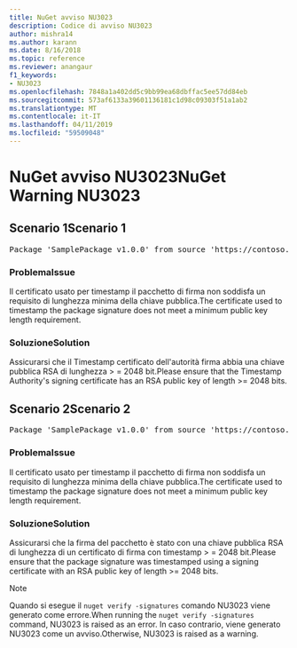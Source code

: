 ```yaml
---
title: NuGet avviso NU3023
description: Codice di avviso NU3023
author: mishra14
ms.author: karann
ms.date: 8/16/2018
ms.topic: reference
ms.reviewer: anangaur
f1_keywords:
- NU3023
ms.openlocfilehash: 7848a1a402dd5c9bb99ea68dbffac5ee57dd84eb
ms.sourcegitcommit: 573af6133a39601136181c1d98c09303f51a1ab2
ms.translationtype: MT
ms.contentlocale: it-IT
ms.lasthandoff: 04/11/2019
ms.locfileid: "59509048"
---
```

# <a name="nuget-warning-nu3023"></a><span data-ttu-id="2d201-103">NuGet avviso NU3023</span><span class="sxs-lookup"><span data-stu-id="2d201-103">NuGet Warning NU3023</span></span>

## <a name="scenario-1"></a><span data-ttu-id="2d201-104">Scenario 1</span><span class="sxs-lookup"><span data-stu-id="2d201-104">Scenario 1</span></span>

<pre>Package 'SamplePackage v1.0.0' from source 'https://contoso.com/index.json': The timestamp certificate does not meet a minimum public key length requirement.</pre>

### <a name="issue"></a><span data-ttu-id="2d201-105">Problema</span><span class="sxs-lookup"><span data-stu-id="2d201-105">Issue</span></span>

<span data-ttu-id="2d201-106">Il certificato usato per timestamp il pacchetto di firma non soddisfa un requisito di lunghezza minima della chiave pubblica.</span><span class="sxs-lookup"><span data-stu-id="2d201-106">The certificate used to timestamp the package signature does not meet a minimum public key length requirement.</span></span>


### <a name="solution"></a><span data-ttu-id="2d201-107">Soluzione</span><span class="sxs-lookup"><span data-stu-id="2d201-107">Solution</span></span>

<span data-ttu-id="2d201-108">Assicurarsi che il Timestamp certificato dell'autorità firma abbia una chiave pubblica RSA di lunghezza > = 2048 bit.</span><span class="sxs-lookup"><span data-stu-id="2d201-108">Please ensure that the  Timestamp Authority's signing certificate has an RSA public key of length >= 2048 bits.</span></span>



## <a name="scenario-2"></a><span data-ttu-id="2d201-109">Scenario 2</span><span class="sxs-lookup"><span data-stu-id="2d201-109">Scenario 2</span></span>

<pre>Package 'SamplePackage v1.0.0' from source 'https://contoso.com/index.json': The primary signature's timestamp certificate does not meet a minimum public key length requirement.</pre>

### <a name="issue"></a><span data-ttu-id="2d201-110">Problema</span><span class="sxs-lookup"><span data-stu-id="2d201-110">Issue</span></span>

<span data-ttu-id="2d201-111">Il certificato usato per timestamp il pacchetto di firma non soddisfa un requisito di lunghezza minima della chiave pubblica.</span><span class="sxs-lookup"><span data-stu-id="2d201-111">The certificate used to timestamp the package signature does not meet a minimum public key length requirement.</span></span>


### <a name="solution"></a><span data-ttu-id="2d201-112">Soluzione</span><span class="sxs-lookup"><span data-stu-id="2d201-112">Solution</span></span>

<span data-ttu-id="2d201-113">Assicurarsi che la firma del pacchetto è stato con una chiave pubblica RSA di lunghezza di un certificato di firma con timestamp > = 2048 bit.</span><span class="sxs-lookup"><span data-stu-id="2d201-113">Please ensure that the package signature was timestamped using a signing certificate with an RSA public key of length >= 2048 bits.</span></span>


> [!Note]
> <span data-ttu-id="2d201-114">Quando si esegue il `nuget verify -signatures` comando NU3023 viene generato come errore.</span><span class="sxs-lookup"><span data-stu-id="2d201-114">When running the `nuget verify -signatures` command, NU3023 is raised as an error.</span></span> <span data-ttu-id="2d201-115">In caso contrario, viene generato NU3023 come un avviso.</span><span class="sxs-lookup"><span data-stu-id="2d201-115">Otherwise, NU3023 is raised as a warning.</span></span>